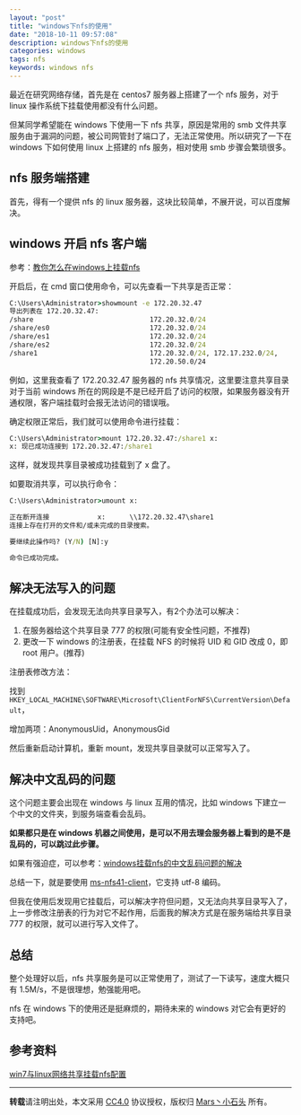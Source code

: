 ```yaml
---
layout: "post"
title: "windows下nfs的使用"
date: "2018-10-11 09:57:08"
description: windows下nfs的使用
categories: windows
tags: nfs
keywords: windows nfs 
---
```


最近在研究网络存储，首先是在 centos7 服务器上搭建了一个 nfs 服务，对于 linux 操作系统下挂载使用都没有什么问题。

但某同学希望能在 windows 下使用一下 nfs 共享，原因是常用的 smb 文件共享服务由于漏洞的问题，被公司网管封了端口了，无法正常使用。所以研究了一下在 windows 下如何使用 linux 上搭建的 nfs 服务，相对使用 smb 步骤会繁琐很多。




## nfs 服务端搭建

首先，得有一个提供 nfs 的 linux 服务器，这块比较简单，不展开说，可以百度解决。

## windows 开启 nfs 客户端

参考：[教你怎么在windows上挂载nfs](https://jingyan.baidu.com/article/0a52e3f4dc3f4abf63ed7259.html)

开启后，在 cmd 窗口使用命令，可以先查看一下共享是否正常：

```cmd
C:\Users\Administrator>showmount -e 172.20.32.47
导出列表在 172.20.32.47:
/share                             172.20.32.0/24
/share/es0                         172.20.32.0/24
/share/es1                         172.20.32.0/24
/share/es2                         172.20.32.0/24
/share1                            172.20.32.0/24, 172.17.232.0/24,
                                   172.20.50.0/24
```

例如，这里我查看了 172.20.32.47 服务器的 nfs 共享情况，这里要注意共享目录对于当前 windows 所在的网段是不是已经开启了访问的权限，如果服务器没有开通权限，客户端挂载时会报无法访问的错误哦。

确定权限正常后，我们就可以使用命令进行挂载：

```cmd
C:\Users\Administrator>mount 172.20.32.47:/share1 x:
x: 现已成功连接到 172.20.32.47:/share1
```

这样，就发现共享目录被成功挂载到了 x 盘了。

如要取消共享，可以执行命令：

```cmd
C:\Users\Administrator>umount x:

正在断开连接            x:      \\172.20.32.47\share1
连接上存在打开的文件和/或未完成的目录搜索。

要继续此操作吗? (Y/N) [N]:y

命令已成功完成。
```

## 解决无法写入的问题

在挂载成功后，会发现无法向共享目录写入，有2个办法可以解决：

1. 在服务器给这个共享目录 777 的权限(可能有安全性问题，不推荐)
2. 更改一下 windows 的注册表，在挂载 NFS 的时候将 UID 和 GID 改成 0，即 root 用户。(推荐)

注册表修改方法：

找到 `HKEY_LOCAL_MACHINE\SOFTWARE\Microsoft\ClientForNFS\CurrentVersion\Default`，

增加两项：AnonymousUid，AnonymousGid

然后重新启动计算机，重新 mount，发现共享目录就可以正常写入了。

## 解决中文乱码的问题

这个问题主要会出现在 windows 与 linux 互用的情况，比如 windows 下建立一个中文的文件夹，到服务端查看会乱码。

**如果都只是在 windows 机器之间使用，是可以不用去理会服务器上看到的是不是乱码的，可以跳过此步骤。**

如果有强迫症，可以参考：[windows挂载nfs的中文乱码问题的解决](http://www.nihao001.com/archives/1574.html)

总结一下，就是要使用 [ms-nfs41-client](https://github.com/cbodley/ms-nfs41-client)，它支持 utf-8 编码。

但我在使用后发现用它挂载后，可以解决字符但问题，又无法向共享目录写入了，上一步修改注册表的行为对它不起作用，后面我的解决方式是在服务端给共享目录 777 的权限，就可以进行写入文件了。

## 总结

整个处理好以后，nfs 共享服务是可以正常使用了，测试了一下读写，速度大概只有 1.5M/s，不是很理想，勉强能用吧。

nfs 在 windows 下的使用还是挺麻烦的，期待未来的 windows 对它会有更好的支持吧。

## 参考资料

[win7与linux网络共享挂载nfs配置](http://www.codeweblog.com/win7%E4%B8%8Elinux%E7%BD%91%E7%BB%9C%E5%85%B1%E4%BA%AB%E6%8C%82%E8%BD%BDnfs%E9%85%8D%E7%BD%AE/)

---

**转载**请注明出处，本文采用 [CC4.0](http://creativecommons.org/licenses/by-nc-nd/4.0/) 协议授权，版权归 [Mars丶小石头](https://www.zorin.xin) 所有。